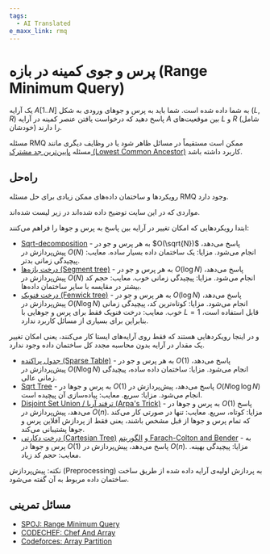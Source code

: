 ```yaml
---
tags:
  - AI Translated
e_maxx_link: rmq
---
```


# پرس و جوی کمینه در بازه (Range Minimum Query)

یک آرایه $A[1..N]$ به شما داده شده است.
شما باید به پرس و جوهای ورودی به شکل $(L, R)$ پاسخ دهید که درخواست یافتن عنصر کمینه در آرایه $A$ بین موقعیت‌های $L$ و $R$ (شامل خودشان) را دارند.

مسئله RMQ ممکن است مستقیماً در مسائل ظاهر شود یا در وظایف دیگری مانند مسئله [پایین‌ترین جد مشترک (Lowest Common Ancestor)](../graph/lca.md) کاربرد داشته باشد.

## راه‌حل

رویکردها و ساختمان داده‌های ممکن زیادی برای حل مسئله RMQ وجود دارد.

مواردی که در این سایت توضیح داده شده‌اند در زیر لیست شده‌اند.

ابتدا رویکردهایی که امکان تغییر در آرایه بین پاسخ به پرس و جوها را فراهم می‌کنند:

- [Sqrt-decomposition](../data_structures/sqrt_decomposition.md) - به هر پرس و جو در $O(\sqrt{N})$ پاسخ می‌دهد، پیش‌پردازش در $O(N)$ انجام می‌شود.
  مزایا: یک ساختمان داده بسیار ساده. معایب: پیچیدگی زمانی بدتر.
- [درخت بازه‌ها (Segment tree)](../data_structures/segment_tree.md) - به هر پرس و جو در $O(\log N)$ پاسخ می‌دهد، پیش‌پردازش در $O(N)$ انجام می‌شود.
  مزایا: پیچیدگی زمانی خوب. معایب: حجم کد بیشتر در مقایسه با سایر ساختمان داده‌ها.
- [درخت فنویک (Fenwick tree)](../data_structures/fenwick.md) - به هر پرس و جو در $O(\log N)$ پاسخ می‌دهد، پیش‌پردازش در $O(N \log N)$ انجام می‌شود.
  مزایا: کوتاه‌ترین کد، پیچیدگی زمانی خوب. معایب: درخت فنویک فقط برای پرس و جوهایی با $L = 1$ قابل استفاده است، بنابراین برای بسیاری از مسائل کاربرد ندارد.

و در اینجا رویکردهایی هستند که فقط روی آرایه‌های ایستا کار می‌کنند، یعنی امکان تغییر یک مقدار در آرایه بدون محاسبه مجدد کل ساختمان داده وجود ندارد.

- [جدول پراکنده (Sparse Table)](../data_structures/sparse-table.md) - به هر پرس و جو در $O(1)$ پاسخ می‌دهد، پیش‌پردازش در $O(N \log N)$ انجام می‌شود.
  مزایا: ساختمان داده ساده، پیچیدگی زمانی عالی.
- [Sqrt Tree](../data_structures/sqrt-tree.md) - به پرس و جوها در $O(1)$ پاسخ می‌دهد، پیش‌پردازش در $O(N \log \log N)$ انجام می‌شود. مزایا: سریع. معایب: پیاده‌سازی آن پیچیده است.
- [Disjoint Set Union / ترفند آرپا (Arpa's Trick)](../data_structures/disjoint_set_union.md#arpa) - به پرس و جوها در $O(1)$ پاسخ می‌دهد، پیش‌پردازش در $O(n)$. مزایا: کوتاه، سریع. معایب: تنها در صورتی کار می‌کند که تمام پرس و جوها از قبل مشخص باشند، یعنی فقط از پردازش آفلاین پرس و جوها پشتیبانی می‌کند.
- [درخت دکارتی (Cartesian Tree)](../graph/rmq_linear.md) و [الگوریتم Farach-Colton and Bender](../graph/lca_farachcoltonbender.md) - به پرس و جوها در $O(1)$ پاسخ می‌دهد، پیش‌پردازش در $O(n)$. مزایا: پیچیدگی بهینه. معایب: حجم کد زیاد.

نکته: پیش‌پردازش (Preprocessing) به پردازش اولیه‌ی آرایه داده شده از طریق ساخت ساختمان داده مربوط به آن گفته می‌شود.

## مسائل تمرینی
- [SPOJ: Range Minimum Query](http://www.spoj.com/problems/RMQSQ/)
- [CODECHEF: Chef And Array](https://www.codechef.com/problems/FRMQ)
- [Codeforces: Array Partition](https://codeforces.com/contest/1454/problem/F)